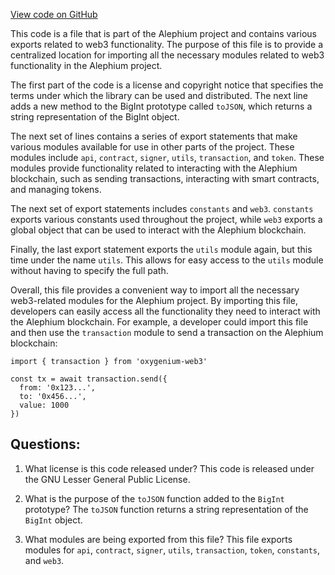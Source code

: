 [View code on GitHub](https://github.com/oxygenium/oxygenium-web3/packages/web3/src/index.ts)

This code is a file that is part of the Alephium project and contains various exports related to web3 functionality. The purpose of this file is to provide a centralized location for importing all the necessary modules related to web3 functionality in the Alephium project.

The first part of the code is a license and copyright notice that specifies the terms under which the library can be used and distributed. The next line adds a new method to the BigInt prototype called `toJSON`, which returns a string representation of the BigInt object.

The next set of lines contains a series of export statements that make various modules available for use in other parts of the project. These modules include `api`, `contract`, `signer`, `utils`, `transaction`, and `token`. These modules provide functionality related to interacting with the Alephium blockchain, such as sending transactions, interacting with smart contracts, and managing tokens.

The next set of export statements includes `constants` and `web3`. `constants` exports various constants used throughout the project, while `web3` exports a global object that can be used to interact with the Alephium blockchain.

Finally, the last export statement exports the `utils` module again, but this time under the name `utils`. This allows for easy access to the `utils` module without having to specify the full path.

Overall, this file provides a convenient way to import all the necessary web3-related modules for the Alephium project. By importing this file, developers can easily access all the functionality they need to interact with the Alephium blockchain. For example, a developer could import this file and then use the `transaction` module to send a transaction on the Alephium blockchain:

```
import { transaction } from 'oxygenium-web3'

const tx = await transaction.send({
  from: '0x123...',
  to: '0x456...',
  value: 1000
})
```
## Questions: 
 1. What license is this code released under?
   This code is released under the GNU Lesser General Public License.

2. What is the purpose of the `toJSON` function added to the `BigInt` prototype?
   The `toJSON` function returns a string representation of the `BigInt` object.

3. What modules are being exported from this file?
   This file exports modules for `api`, `contract`, `signer`, `utils`, `transaction`, `token`, `constants`, and `web3`.